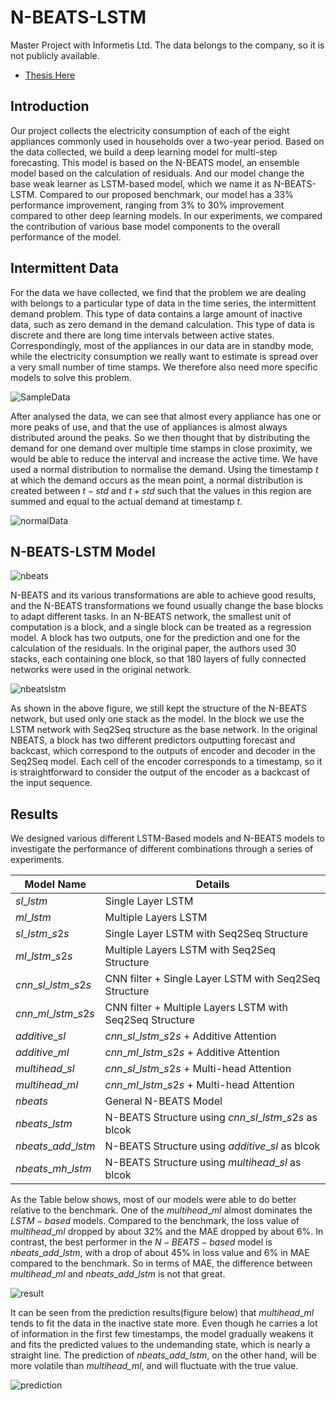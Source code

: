# N-BEATS-LSTM

Master Project with Informetis Ltd. The data belongs to the company, so it is not publicly available. 

* [Thesis Here](paper/Appliance%20Usage%20forecast%20using%20Electricity%20data.pdf)

## Introduction

Our project collects the electricity consumption of each of the eight appliances commonly used in households over a two-year period. Based on the data collected, we build a deep learning model for multi-step forecasting. This model is based on the N-BEATS model, an ensemble model based on the calculation of residuals. And our model change the base weak learner as LSTM-based model, which we name it as N-BEATS-LSTM. Compared to our proposed benchmark, our model has a 33\% performance improvement, ranging from 3\% to 30\% improvement compared to other deep learning models. In our experiments, we compared the contribution of various base model components to the overall performance of the model.

## Intermittent Data

For the data we have collected, we find that the problem we are dealing with belongs to a particular type of data in the time series, the intermittent demand problem. This type of data contains a large amount of inactive data, such as zero demand in the demand calculation. This type of data is discrete and there are long time intervals between active states. Correspondingly, most of the appliances in our data are in standby mode, while the electricity consumption we really want to estimate is spread over a very small number of time stamps. We therefore also need more specific models to solve this problem.

![SampleData](pic/datasample.png)

After analysed the data, we can see that almost every appliance has one or more peaks of use, and that the use of appliances is almost always distributed around the peaks. So we then thought that by distributing the demand for one demand over multiple time stamps in close proximity, we would be able to reduce the interval and increase the active time. We have used a normal distribution to normalise the demand. Using the timestamp $t$ at which the demand occurs as the mean point, a normal distribution is created between $t-std$ and $t+std$ such that the values in this region are summed and equal to the actual demand at timestamp $t$.

![normalData](pic/normaldata.png)

## N-BEATS-LSTM Model

![nbeats](pic/nbeats.png)

N-BEATS and its various transformations are able to achieve good results, and the N-BEATS transformations we found usually change the base blocks to adapt different tasks. In an N-BEATS network, the smallest unit of computation is a block, and a single block can be treated as a regression model. A block has two outputs, one for the prediction and one for the calculation of the residuals. In the original paper, the authors used 30 stacks, each containing one block, so that 180 layers of fully connected networks were used in the original network.

![nbeatslstm](pic/nbeatslstm.png)

As shown in the above figure, we still kept the structure of the N-BEATS network, but used only one stack as the model. In the block we use the LSTM network with Seq2Seq structure as the base network. In the original NBEATS, a block has two different predictors outputting forecast and backcast, which correspond to the outputs of encoder and decoder in the Seq2Seq model. Each cell of the encoder corresponds to a timestamp, so it is straightforward to consider the output of the encoder as a backcast of the input sequence.

## Results

We designed various different LSTM-Based models and N-BEATS models to investigate the performance of different combinations through a series of experiments.


| Model Name | Details |
| --- | --- |
| $sl\_lstm$ | Single Layer LSTM |
| $ml\_lstm$ | Multiple Layers LSTM |
| $sl\_lstm\_s2s$ | Single Layer LSTM with Seq2Seq Structure |
| $ml\_lstm\_s2s$ | Multiple Layers LSTM with Seq2Seq Structure |
| $cnn\_sl\_lstm\_s2s$ | CNN filter + Single Layer LSTM with Seq2Seq Structure |
| $cnn\_ml\_lstm\_s2s$ | CNN filter + Multiple Layers LSTM with Seq2Seq Structure |
| $additive\_sl$ | $cnn\_sl\_lstm\_s2s$ + Additive Attention |
| $additive\_ml$ | $cnn\_ml\_lstm\_s2s$ + Additive Attention|
| $multihead\_sl$ | $cnn\_sl\_lstm\_s2s$ + Multi-head Attention|
| $multihead\_ml$ | $cnn\_ml\_lstm\_s2s$ + Multi-head Attention|
| $nbeats$ |  General N-BEATS Model |
| $nbeats\_lstm$ | N-BEATS Structure using $cnn\_sl\_lstm\_s2s$ as blcok |
| $nbeats\_add\_lstm$ | N-BEATS Structure using $additive\_sl$ as blcok|
| $nbeats\_mh\_lstm$ | N-BEATS Structure using $multihead\_sl$ as blcok |

As the Table below shows, most of our models were able to do better relative to the benchmark. One of the $multihead\_ml$ almost dominates the $LSTM-based$ models. Compared to the benchmark, the loss value of $multihead\_ml$ dropped by about 32\% and the MAE dropped by about 6\%. In contrast, the best performer in the $N-BEATS-based$ model is $nbeats\_add\_lstm$, with a drop of about 45\% in loss value and 6\% in MAE compared to the benchmark. So in terms of MAE, the difference between $multihead\_ml$ and $nbeats\_add\_lstm$ is not that great.

![result](pic/result.png)

It can be seen from the prediction results(figure below) that $multihead\_ml$ tends to fit the data in the inactive state more. Even though he carries a lot of information in the first few timestamps, the model gradually weakens it and fits the predicted values to the undemanding state, which is nearly a straight line. The prediction of *nbeats\_add\_lstm*, on the other hand, will be more volatile than *multihead_ml*, and will fluctuate with the true value.

![prediction](pic/prediction.png)




